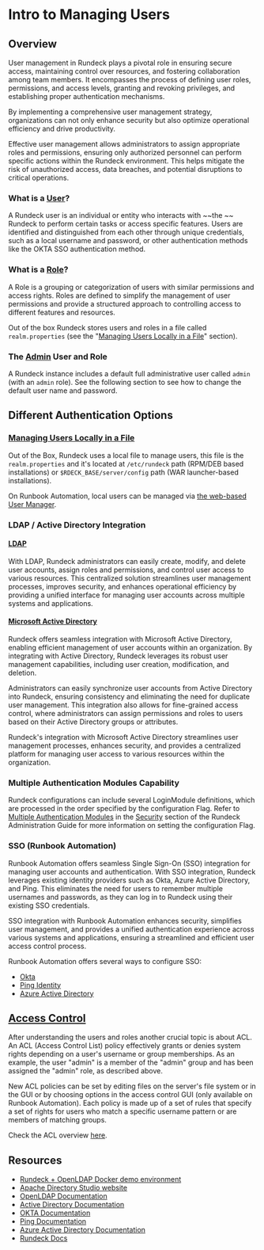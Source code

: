 # Intro to Managing Users

## Overview
User management in Rundeck plays a pivotal role in ensuring secure access, maintaining control over resources, and fostering collaboration among team members. It encompasses the process of defining user roles, permissions, and access levels, granting and revoking privileges, and establishing proper authentication mechanisms.

By implementing a comprehensive user management strategy, organizations can not only enhance security but also optimize operational efficiency and drive productivity.

Effective user management allows administrators to assign appropriate roles and permissions, ensuring only authorized personnel can perform specific actions within the Rundeck environment. This helps mitigate the risk of unauthorized access, data breaches, and potential disruptions to critical operations.

### What is a [User](/learning/tutorial/users.html#_4-getting-started-users)?

A Rundeck user is an individual or entity who interacts with ~~the ~~ Rundeck to perform certain tasks or access specific features. Users are identified and distinguished from each other through unique credentials, such as a local username and password, or other authentication methods like the OKTA SSO authentication method.

### What is a [Role](/manual/10-user.html#user-groups)?

A Role is a grouping or categorization of users with similar permissions and access rights. Roles are defined to simplify the management of user permissions and provide a structured approach to controlling access to different features and resources.

Out of the box Rundeck stores users and roles in a file called `realm.properties` (see the "[Managing Users Locally in a File](#Managing-Users-Locally-in-a-File)" section).

### The [Admin](/administration/security/default-users.html#full-admin) User and Role
A Rundeck instance includes a default full administrative user called `admin` (with an `admin` role). See the following section to see how to change the default user name and password.

## Different Authentication Options

### [Managing Users Locally in a File](/administration/security/authentication.html#propertyfileloginmodule)
Out of the Box, Rundeck uses a local file to manage users, this file is the `realm.properties` and it's located at `/etc/rundeck` path (RPM/DEB based installations) or `$RDECK_BASE/server/config` path (WAR launcher-based installations).

On Runbook Automation, local users can be managed via [the web-based User Manager](/manual/user-management/user-mgmt.html#manage-local-users-enterprise).

### LDAP  / Active Directory Integration

#### [LDAP](/administration/security/authentication.md#ldap)
With LDAP,  Rundeck administrators can easily create, modify, and delete user accounts, assign roles and permissions, and control user access to various resources. This centralized solution streamlines user management processes, improves security, and enhances operational efficiency by providing a unified interface for managing user accounts across multiple systems and applications.


#### [Microsoft Active Directory](/administration/security/authentication.md#active-directory)
Rundeck offers seamless integration with Microsoft Active Directory, enabling efficient management of user accounts within an organization. By integrating with Active Directory, Rundeck leverages its robust user management capabilities, including user creation, modification, and deletion. 

Administrators can easily synchronize user accounts from Active Directory into Rundeck, ensuring consistency and eliminating the need for duplicate user management. This integration also allows for fine-grained access control, where administrators can assign permissions and roles to users based on their Active Directory groups or attributes. 

Rundeck's integration with Microsoft Active Directory streamlines user management processes, enhances security, and provides a centralized platform for managing user access to various resources within the organization.

### Multiple Authentication Modules Capability
Rundeck configurations can include several LoginModule definitions, which are processed in the order specified by the configuration Flag. Refer to [Multiple Authentication Modules](/administration/security/authentication.html#multiple-authentication-modules) in the [Security](/administration/security/default-users.md) section of the Rundeck Administration Guide for more information on setting the configuration Flag.

### SSO (Runbook Automation)
Runbook Automation offers seamless Single Sign-On (SSO) integration for managing user accounts and authentication. With SSO integration, Rundeck leverages existing identity providers such as Okta, Azure Active Directory, and Ping. This eliminates the need for users to remember multiple usernames and passwords, as they can log in to Rundeck using their existing SSO credentials. 

SSO integration with Runbook Automation enhances security, simplifies user management, and provides a unified authentication experience across various systems and applications, ensuring a streamlined and efficient user access control process.

Runbook Automation offers several ways to configure SSO:

* [Okta](/administration/security/sso/okta.html#okta-application-configuration)
* [Ping Identity](/administration/security/sso/ping.html#single-signon-ping)
* [Azure Active Directory](/administration/security/sso/azure-sso.html#configuring-azure-active-directory)

## [Access Control](/administration/security/authorization.html#access-control-policy-2)
After understanding the users and roles another crucial topic is about ACL.  An ACL (Access Control List) policy effectively grants or denies system rights depending on a user's username or group memberships. As an example, the user "admin" is a member of the "admin" group and has been assigned the "admin" role, as described above.

New ACL policies can be set by editing files on the server's file system or in the GUI or by choosing options in the access control GUI (only available on Runbook Automation).  Each policy is made up of a set of rules that specify a set of rights for users who match a specific username pattern or are members of matching groups.

Check the ACL overview [here](/learning/getting-started/acl-overview.html).

## Resources
* [Rundeck + OpenLDAP Docker demo environment](https://github.com/rundeck/docker-zoo/tree/master/ldap)
* [Apache Directory Studio website](https://directory.apache.org/studio/)
* [OpenLDAP Documentation](https://www.openldap.org/doc/admin26/quickstart.html)
* [Active Directory Documentation](https://learn.microsoft.com/en-us/troubleshoot/windows-server/identity/active-directory-overview)
* [OKTA Documentation](https://help.okta.com/en-us/Content/index.htm?cshid=csh-index)
* [Ping Documentation](https://docs.pingidentity.com/)
* [Azure Active Directory Documentation](https://learn.microsoft.com/en-us/azure/active-directory/fundamentals/)
* [Rundeck Docs](/)
